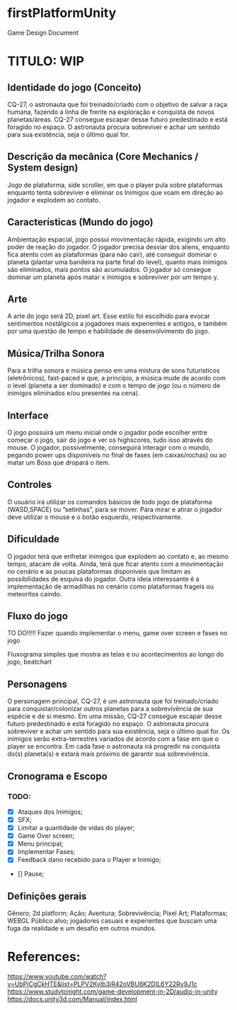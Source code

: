 # firstPlatformUnity

Game Design Document

# TITULO: WIP


## Identidade do jogo (Conceito)

CQ-27, o astronauta que foi treinado/criado com o objetivo de salvar a raça humana, fazendo a linha de frente na exploração e conquista de novos planetas/áreas. CQ-27 consegue escapar desse futuro predestinado e está foragido no espaço. O astronauta procura sobreviver e achar um sentido para sua existência, seja o último qual for.

 
## Descrição da mecânica (Core Mechanics / System design)
Jogo de plataforma, side scroller, em que o player pula sobre plataformas enquanto tenta sobreviver e eliminar os Inimigos que voam em direção ao jogador e explodem ao contato.


## Características (Mundo do jogo)
Ambientação espacial, jogo possui movimentação rápida, exigindo um alto poder de reação do jogador. O jogador precisa desviar dos aliens, enquanto fica atento com as plataformas (para não cair), até conseguir dominar o planeta (plantar uma bandeira na parte final do level), quanto mais inimigos são eliminados, mais pontos são acumulados. O jogador só consegue dominar um planeta após matar x inimigos e sobreviver por um tempo y.


## Arte
A arte do jogo será 2D, pixel art. Esse estilo foi escolhido para evocar sentimentos nostálgicos a jogadores mais experientes e antigos, e também por uma questão de tempo e habilidade de desenvolvimento do jogo.



## Música/Trilha Sonora
Para a trilha sonora e música penso em uma mistura de sons futurísticos (eletrônicos), fast-paced e que, a princípio, a música mude de acordo com o level (planeta a ser dominado) e com o tempo de jogo (ou o número de inimigos eliminados e/ou presentes na cena).


## Interface
O jogo possuirá um menu inicial onde o jogador pode escolher entre começar o jogo, sair do jogo e ver os highscores, tudo isso através do mouse. O jogador, possivelmente, conseguirá interagir com o mundo, pegando power ups disponíveis no final de fases (em caixas/rochas) ou ao matar um Boss que dropará o item.




## Controles
O usuário irá utilizar os comandos básicos de todo jogo de plataforma (WASD,SPACE) ou “setinhas”, para se mover. Para mirar e atirar o jogador deve utilizar o mouse e o botão esquerdo, respectivamente.



## Dificuldade
O jogador terá que enfretar inimigos que explodem ao contato e, ao mesmo tempo, atacam de volta. Ainda, terá que ficar atento com a movimentação no cenário e as poucas plataformas disponíveis que limitam as possibilidades de esquiva do jogador. Outra ideia interessante é a implementação de armadilhas no cenário como plataformas frageis ou meteoritos caindo.


## Fluxo do jogo 
TO DO!!!!!  Fazer quando implementar o menu, game over screen e fases no jogo


Fluxograma simples que mostra as telas e ou acontecimentos ao longo do jogo, beatchart



## Personagens
O personagem principal, CQ-27, é um astronauta que foi treinado/criado para conquistar/colonizar outros planetas para a sobrevivência de sua espécie e de si mesmo. Em uma missão, CQ-27 consegue escapar desse futuro predestinado e está foragido no espaço. O astronauta procura sobreviver e achar um sentido para sua existência, seja o último qual for. Os inimigos serão extra-terrestres variados de acordo com a fase em que o player se encontra. Em cada fase o astronauta irá progredir na conquista do(s) planeta(s) e estará mais próximo de garantir sua sobrevivência.


## Cronograma e Escopo
### TODO:
- [x] Ataques dos Inimigos;
- [x] SFX;
- [x] Limitar a quantidade de vidas do player; 
- [x] Game Over screen;
- [x] Menu principal;
- [x] Implementar Fases;
- [x] Feedback dano recebido para o Player e Inimigo;
- [] Pause;

## Definições gerais
Gênero; 2d platform; Ação; Aventura; Sobrevivência; Pixel Art;
Plataformas; WEBGL
Público alvo; jogadores casuais e experientes que buscam uma fuga da realidade e um desafio em outros mundos.

# References: 
https://www.youtube.com/watch?v=UbPiCgCkHTE&list=PLPV2KyIb3jR42oVBU6K2DIL6Y22Ry9J1c
https://www.studytonight.com/game-development-in-2D/audio-in-unity
https://docs.unity3d.com/Manual/index.html


